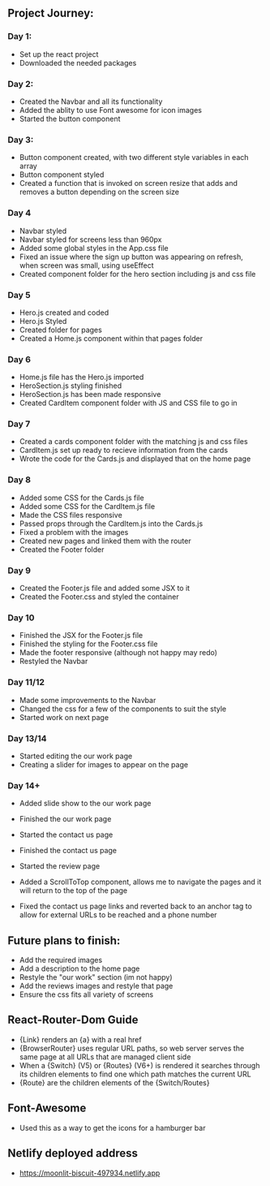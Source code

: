 ## Project Journey:

### Day 1: 
- Set up the react project
- Downloaded the needed packages

### Day 2:
- Created the Navbar and all its functionality
- Added the ablity to use Font awesome for icon images
- Started the button component

### Day 3:
- Button component created, with two different style variables in each array
- Button component styled
- Created a function that is invoked on screen resize that adds and removes a button depending on the screen size

### Day 4
- Navbar styled
- Navbar styled for screens less than 960px
- Added some global styles in the App.css file
- Fixed an issue where the sign up button was appearing on refresh, when screen was small, using useEffect
- Created component folder for the hero section including js and css file

### Day 5
- Hero.js created and coded
- Hero.js Styled
- Created folder for pages
- Created a Home.js component within that pages folder

### Day 6
- Home.js file has the Hero.js imported
- HeroSection.js styling finished
- HeroSection.js has been made responsive
- Created CardItem component folder with JS and CSS file to go in

### Day 7
- Created a cards component folder with the matching js and css files
- CardItem.js set up ready to recieve information from the cards
- Wrote the code for the Cards.js and displayed that on the home page

### Day 8
- Added some CSS for the Cards.js file
- Added some CSS for the CardItem.js file
- Made the CSS files responsive
- Passed props through the CardItem.js into the Cards.js
- Fixed a problem with the images
- Created new pages and linked them with the router
- Created the Footer folder

### Day 9
- Created the Footer.js file and added some JSX to it 
- Created the Footer.css and styled the container

### Day 10
- Finished the JSX for the Footer.js file
- Finished the styling for the Footer.css file
- Made the footer responsive (although not happy may redo)
- Restyled the Navbar

### Day 11/12
- Made some improvements to the Navbar
- Changed the css for a few of the components to suit the style
- Started work on next page

### Day 13/14
- Started editing the our work page
- Creating a slider for images to appear on the page

### Day 14+
- Added slide show to the our work page
- Finished the our work page
- Started the contact us page
- Finished the contact us page
- Started the review page

- Added a ScrollToTop component, allows me to navigate the pages and it will return to the top of the page
- Fixed the contact us page links and reverted back to an anchor tag to allow for external URLs to be reached and a phone number

## Future plans to finish:

- Add the required images
- Add a description to the home page
- Restyle the "our work" section (im not happy)
- Add the reviews images and restyle that page
- Ensure the css fits all variety of screens


## React-Router-Dom Guide

- {Link} renders an {a} with a real href
- {BrowserRouter} uses regular URL paths, so web server serves the same page at all URLs that are managed client side
- When a {Switch} (V5) or {Routes} (V6+) is rendered it searches through its children elements to find one which path matches the current URL
- {Route} are the children elements of the {Switch/Routes}

## Font-Awesome

- Used this as a way to get the icons for a hamburger bar

## Netlify deployed address

- https://moonlit-biscuit-497934.netlify.app
